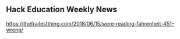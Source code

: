 ## Hack Education Weekly News

https://thefrailestthing.com/2018/06/15/were-reading-fahrenheit-451-wrong/